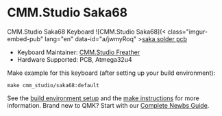 # CMM.Studio Saka68

CMM.Studio Saka68 Keyboard
![CMM.Studio Saka68](< class="imgur-embed-pub" lang="en" data-id="a/jwmyRoq"  ><a href="//imgur.com/a/jwmyRoq">saka solder pcb</a></blockquote>
* Keyboard Maintainer: [CMM.Studio Freather](https://github.com/CMMS-Freather)
* Hardware Supported: PCB, Atmega32u4

Make example for this keyboard (after setting up your build environment):

    make cmm_studio/saka68:default

See the [build environment setup](https://docs.qmk.fm/#/getting_started_build_tools) and the [make instructions](https://docs.qmk.fm/#/getting_started_make_guide) for more information. Brand new to QMK? Start with our [Complete Newbs Guide](https://docs.qmk.fm/#/newbs).
